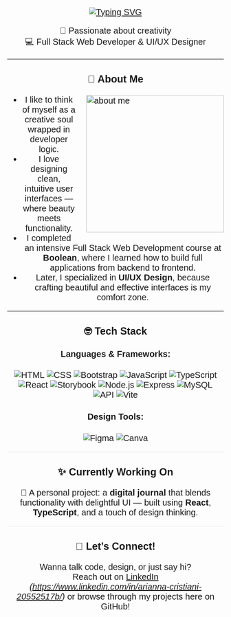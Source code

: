<!-- Import Google Fonts: Nunito -->
<link href="https://fonts.googleapis.com/css?family=Nunito:400,700&display=swap" rel="stylesheet">

<div align="center" style="max-width: 700px; margin: auto; font-family: 'Nunito', Arial, sans-serif; font-size: 20px;">

<p align="center">
<a href="https://git.io/typing-svg"><img src="https://readme-typing-svg.demolab.com?font=Caveat&weight=600&size=35&pause=1000&color=67A759&center=true&vCenter=true&width=435&lines=Hi+there!++;I'm+Arianna+Cristiani+" alt="Typing SVG" /></a>
</p>

<p align="center">
🎨 Passionate about creativity <br/>
💻 Full Stack Web Developer & UI/UX Designer <br/>
</p>

---

### 🌸 About Me

<p align="left">
  <img src="https://sdmntprnortheu.oaiusercontent.com/files/00000000-d8b8-61f4-85a8-f5fe273d0955/raw?se=2025-06-28T12%3A22%3A48Z&sp=r&sv=2024-08-04&sr=b&scid=c8b82ec8-e25f-5ec9-8dcd-3a240444fec9&skoid=f71d6506-3cac-498e-b62a-67f9228033a9&sktid=a48cca56-e6da-484e-a814-9c849652bcb3&skt=2025-06-27T20%3A10%3A27Z&ske=2025-06-28T20%3A10%3A27Z&sks=b&skv=2024-08-04&sig=92hoge694m8SI36uyv5CMmXncJKc6Q6PjPQV/AmjEio%3D" alt="about me" width="320" align="right" style="margin-left: 24px; margin-bottom: 12px;" />
</p>
<ul>
  <li>I like to think of myself as a creative soul wrapped in developer logic.</li>
  <li>I love designing clean, intuitive user interfaces — where beauty meets functionality.</li>
  <li>I completed an intensive Full Stack Web Development course at <b>Boolean</b>, where I learned how to build full applications from backend to frontend.</li>
  <li>Later, I specialized in <b>UI/UX Design</b>, because crafting beautiful and effective interfaces is my comfort zone.</li>
</ul>

---

### 🤓 Tech Stack

#### Languages & Frameworks:

<div style="max-width: 600px; margin:auto;">

![HTML](https://img.shields.io/badge/-HTML-E34F26?style=flat-square&logo=html5&logoColor=white)
![CSS](https://img.shields.io/badge/-CSS-1572B6?style=flat-square&logo=css3)
![Bootstrap](https://img.shields.io/badge/-Bootstrap-7952B3?style=flat-square&logo=bootstrap&logoColor=white)
![JavaScript](https://img.shields.io/badge/-JavaScript-F7DF1E?style=flat-square&logo=javascript&logoColor=black)
![TypeScript](https://img.shields.io/badge/-TypeScript-3178C6?style=flat-square&logo=typescript)
![React](https://img.shields.io/badge/-React-61DAFB?style=flat-square&logo=react&logoColor=black)
![Storybook](https://img.shields.io/badge/-Storybook-FF4785?style=flat-square&logo=storybook&logoColor=white)
![Node.js](https://img.shields.io/badge/-Node.js-339933?style=flat-square&logo=node.js)
![Express](https://img.shields.io/badge/-Express-000000?style=flat-square&logo=express&logoColor=white)
![MySQL](https://img.shields.io/badge/-MySQL-4479A1?style=flat-square&logo=mysql&logoColor=white)
![API](https://img.shields.io/badge/-API-FFCA28?style=flat-square&logo=json)
![Vite](https://img.shields.io/badge/-Vite-646CFF?style=flat-square&logo=vite&logoColor=white)

#### Design Tools:

![Figma](https://img.shields.io/badge/-Figma-F24E1E?style=flat-square&logo=figma&logoColor=white)
![Canva](https://img.shields.io/badge/-Canva-00C4CC?style=flat-square&logo=canva&logoColor=white)

</div>

<hr style="height:1px;border:none;color:#eaeaea;background-color:#eaeaea;" />

### ✨ Currently Working On

📝 A personal project: a **digital journal** that blends functionality with delightful UI — built using **React**, **TypeScript**, and a touch of design thinking.

<hr style="height:1px;border:none;color:#eaeaea;background-color:#eaeaea;" />

### 💌 Let’s Connect!

Wanna talk code, design, or just say hi?  
Reach out on [LinkedIn](#) _(https://www.linkedin.com/in/arianna-cristiani-20552517b/)_ or browse through my projects here on GitHub!

</div>
